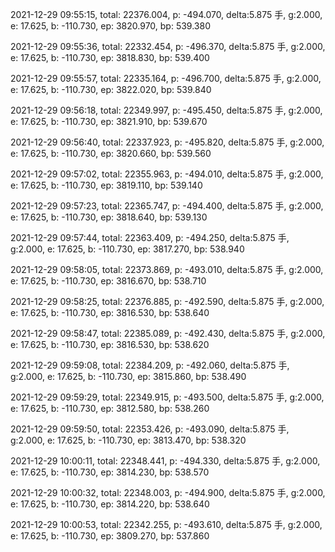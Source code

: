 2021-12-29 09:55:15, total: 22376.004, p: -494.070, delta:5.875 手, g:2.000, e: 17.625, b: -110.730, ep: 3820.970, bp: 539.380

2021-12-29 09:55:36, total: 22332.454, p: -496.370, delta:5.875 手, g:2.000, e: 17.625, b: -110.730, ep: 3818.830, bp: 539.400

2021-12-29 09:55:57, total: 22335.164, p: -496.700, delta:5.875 手, g:2.000, e: 17.625, b: -110.730, ep: 3822.020, bp: 539.840

2021-12-29 09:56:18, total: 22349.997, p: -495.450, delta:5.875 手, g:2.000, e: 17.625, b: -110.730, ep: 3821.910, bp: 539.670

2021-12-29 09:56:40, total: 22337.923, p: -495.820, delta:5.875 手, g:2.000, e: 17.625, b: -110.730, ep: 3820.660, bp: 539.560

2021-12-29 09:57:02, total: 22355.963, p: -494.010, delta:5.875 手, g:2.000, e: 17.625, b: -110.730, ep: 3819.110, bp: 539.140

2021-12-29 09:57:23, total: 22365.747, p: -494.400, delta:5.875 手, g:2.000, e: 17.625, b: -110.730, ep: 3818.640, bp: 539.130

2021-12-29 09:57:44, total: 22363.409, p: -494.250, delta:5.875 手, g:2.000, e: 17.625, b: -110.730, ep: 3817.270, bp: 538.940

2021-12-29 09:58:05, total: 22373.869, p: -493.010, delta:5.875 手, g:2.000, e: 17.625, b: -110.730, ep: 3816.670, bp: 538.710

2021-12-29 09:58:25, total: 22376.885, p: -492.590, delta:5.875 手, g:2.000, e: 17.625, b: -110.730, ep: 3816.530, bp: 538.640

2021-12-29 09:58:47, total: 22385.089, p: -492.430, delta:5.875 手, g:2.000, e: 17.625, b: -110.730, ep: 3816.530, bp: 538.620

2021-12-29 09:59:08, total: 22384.209, p: -492.060, delta:5.875 手, g:2.000, e: 17.625, b: -110.730, ep: 3815.860, bp: 538.490

2021-12-29 09:59:29, total: 22349.915, p: -493.500, delta:5.875 手, g:2.000, e: 17.625, b: -110.730, ep: 3812.580, bp: 538.260

2021-12-29 09:59:50, total: 22353.426, p: -493.090, delta:5.875 手, g:2.000, e: 17.625, b: -110.730, ep: 3813.470, bp: 538.320

2021-12-29 10:00:11, total: 22348.441, p: -494.330, delta:5.875 手, g:2.000, e: 17.625, b: -110.730, ep: 3814.230, bp: 538.570

2021-12-29 10:00:32, total: 22348.003, p: -494.900, delta:5.875 手, g:2.000, e: 17.625, b: -110.730, ep: 3814.220, bp: 538.640

2021-12-29 10:00:53, total: 22342.255, p: -493.610, delta:5.875 手, g:2.000, e: 17.625, b: -110.730, ep: 3809.270, bp: 537.860